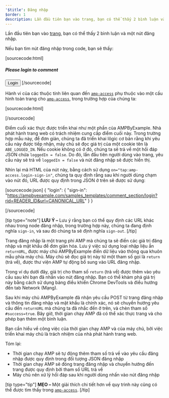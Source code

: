 ```yaml
---
'$title': Đăng nhập
$order: 1
description: Lần đầu tiên bạn vào trang, bạn có thể thấy 2 bình luận và một nút đăng nhập. Nếu bạn tìm nút đăng nhập trong code, bạn sẽ thấy...
---
```


Lần đầu tiên bạn vào [trang](../../../../documentation/examples/previews/Comment_Section.html), bạn có thể thấy 2 bình luận và một nút đăng nhập.

<amp-img src="/static/img/login-button.jpg" alt="Login button" height="290" width="300"></amp-img>

Nếu bạn tìm nút đăng nhập trong code, bạn sẽ thấy:

[sourcecode:html]
<span amp-access="NOT loggedIn" role="button" tabindex="0" amp-access-hide>

  <h5>Please login to comment</h5>
  <button on="tap:amp-access.login-sign-in" class="button-primary comment-button">Login</button>
</span>
[/sourcecode]

Hành vi của các thuộc tính liên quan đến [`amp-access`](../../../../documentation/components/reference/amp-access.md) phụ thuộc vào một cấu hình toàn trang cho [`amp-access`](../../../../documentation/components/reference/amp-access.md), trong trường hợp của chúng ta:

[sourcecode:html]

<script id="amp-access" type="application/json">
  {
    "authorization": "https://ampbyexample.com/samples_templates/comment_section/authorization?rid=READER_ID&url=CANONICAL_URL&ref=DOCUMENT_REFERRER&_=RANDOM",
    "noPingback": "true",
    "login": {
      "sign-in": "https://ampbyexample.com/samples_templates/comment_section/login?rid=READER_ID&url=CANONICAL_URL",
      "sign-out": "https://ampbyexample.com/samples_templates/comment_section/logout"
    },
    "authorizationFallbackResponse": {
      "error": true,
      "loggedIn": false
    }
  }
</script>

[/sourcecode]

Điểm cuối xác thực được triển khai như một phần của AMPByExample. Nhà phát hành trang web có trách nhiệm cung cấp điểm cuối này. Trong trường hợp mẫu này, để đơn giản, chúng ta đã triển khai lôgic cơ bản rằng khi yêu cầu này được tiếp nhận, máy chủ sẽ đọc giá trị của một cookie tên là `ABE_LOGGED_IN`. Nếu cookie không có ở đó, chúng ta sẽ trả về một hồi đáp JSON chứa `loggedIn = false`. Do đó, lần đầu tiên người dùng vào trang, yêu cầu này sẽ trả về `loggedIn = false` và nút đăng nhập sẽ được hiển thị.

Nhìn lại mã HTML của nút này, bằng cách sử dụng `on="tap:amp-access.login-sign-in"`, chúng ta quy định rằng sau khi người dùng chạm vào nút đó, URL được quy định trong JSON ở trên sẽ được sử dụng:

[sourcecode:json]
{
"login": {
"sign-in": "https://ampbyexample.com/samples_templates/comment_section/login?rid=READER_ID&url=CANONICAL_URL"
}
}

[/sourcecode]

[tip type="note"] **LƯU Ý –** Lưu ý rằng bạn có thể quy định các URL khác nhau trong node đăng nhập, trong trường hợp này, chúng ta đang định nghĩa `sign-in`, và sau đó chúng ta sẽ định nghĩa `sign-out`. [/tip]

Trang đăng nhập là một trang phi AMP mà chúng ta sẽ điền các giá trị đăng nhập và mật khẩu để đơn giản hóa. Lưu ý việc sử dụng loại nhập liệu ẩn `returnURL`, được máy chủ AMPByExample điền dữ liệu vào thông qua khuôn mẫu phía máy chủ. Máy chủ sẽ đọc giá trị này từ một tham số gọi là `return` (trả về), được thư viện AMP tự động bổ sung vào URL đăng nhập.

Trong ví dụ dưới đây, giá trị cho tham số `return` (trả về) được thêm vào yêu cầu sau khi bạn đã nhấn vào nút đăng nhập. Bạn có thể khám phá giá trị này bằng cách sử dụng bảng điều khiển Chrome DevTools và điều hướng đến tab Network (Mạng).

<amp-img src="/static/img/return-parameter.jpg" alt="Return parameter" height="150" width="600"></amp-img>

Sau khi máy chủ AMPByExample đã nhận yêu cầu POST từ trang đăng nhập và thông tin đăng nhập và mật khẩu là chính xác, nó sẽ chuyển hướng yêu cầu đến `returnURL` mà chúng ta đã nhắc đến ở trên, và chèn tham số `#success=true`. Bây giờ, thời gian chạy AMP đã có thể xác thực trang và cho phép bạn thêm một bình luận.

Bạn cần hiểu về công việc của thời gian chạy AMP và của máy chủ, bởi việc triển khai máy chủ là trách nhiệm của nhà phát hành trang web.

Tóm lại:

- Thời gian chạy AMP sẽ tự động thêm tham số trả về vào yêu cầu đăng nhập được quy định trong đối tượng JSON đăng nhập
- Thời gian chạy AMP sẽ đóng trang đăng nhập và chuyển hướng đến trang được quy định bởi tham số URL trả về
- Máy chủ nên xử lý hồi đáp sau khi người dùng nhấn vào nút đăng nhập

[tip type="tip"] **MẸO –** Một giải thích chi tiết hơn về quy trình này cũng có thể được tìm thấy trong [`amp-access`](../../../../documentation/components/reference/amp-access.md). [/tip]
